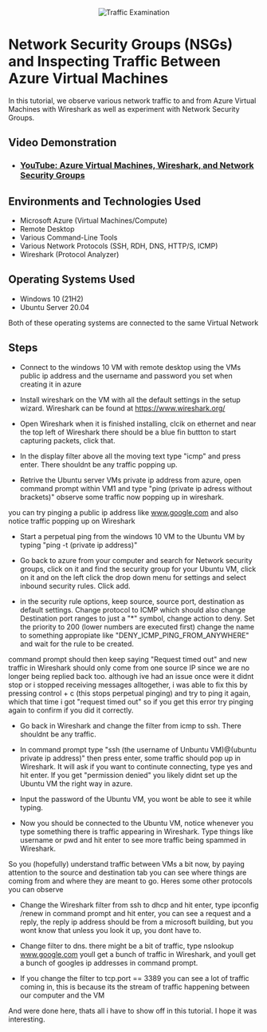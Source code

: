 <p align="center">
<img src="https://i.imgur.com/Ua7udoS.png" alt="Traffic Examination"/>
</p>

<h1>Network Security Groups (NSGs) and Inspecting Traffic Between Azure Virtual Machines</h1>
In this tutorial, we observe various network traffic to and from Azure Virtual Machines with Wireshark as well as experiment with Network Security Groups. <br />


<h2>Video Demonstration</h2>

- ### [YouTube: Azure Virtual Machines, Wireshark, and Network Security Groups](https://www.youtube.com)

<h2>Environments and Technologies Used</h2>

- Microsoft Azure (Virtual Machines/Compute)
- Remote Desktop
- Various Command-Line Tools
- Various Network Protocols (SSH, RDH, DNS, HTTP/S, ICMP)
- Wireshark (Protocol Analyzer)

<h2>Operating Systems Used </h2>

- Windows 10 (21H2)
- Ubuntu Server 20.04

Both of these operating systems are connected to the same Virtual Network

<h2>Steps</h2>

- Connect to the windows 10 VM with remote desktop using the VMs public ip address and the username and password you set when creating it in azure
  
- Install wireshark on the VM with all the default settings in the setup wizard. Wireshark can be found at https://www.wireshark.org/
  
- Open Wireshark when it is finished installing, clcik on ethernet and near the top left of Wireshark there should be a blue fin buttton to start capturing packets, click that.
  
- In the display filter above all the moving text type "icmp" and press enter. There shouldnt be any traffic popping up.
  
- Retrive the Ubuntu server VMs private ip address from azure, open command prompt within VM1 and type "ping (private ip adress without brackets)" observe some traffic now popping up in wireshark.
  
  
you can try pinging a public ip address like www.google.com and also notice traffic popping up on Wireshark  

- Start a perpetual ping from the windows 10 VM to the Ubuntu VM by typing "ping -t (private ip address)"
  
- Go back to azure from your computer and search for Network security groups, click on it and find the security group for your Ubuntu VM, click on it and on the left click the drop down menu for settings and select inbound security rules. Click add.
  
- in the security rule options, keep source, source port, destination as default settings. Change protocol to ICMP which should also change Destination port ranges to just a "*" symbol, change action to deny. Set the priority to 200 (lower numbers are executed first) change the name to something appropiate like "DENY_ICMP_PING_FROM_ANYWHERE" and wait for the rule to be created.

command prompt should then keep saying "Request timed out" and new traffic in Wireshark should only come from one source IP since we are no longer being replied back too. although ive had an issue once were it didnt stop or i stopped receiving messages alltogether, i was able to fix this by pressing control + c (this stops perpetual pinging) and try to ping it again, which that time i got "request timed out" so if you get this error try pinging again to confirm if you did it correctly.

- Go back in Wireshark and change the filter from icmp to ssh. There shouldnt be any traffic.
  
- In command prompt type "ssh (the username of Unbuntu VM)@(ubuntu private ip address)" then press enter, some traffic should pop up in Wireshark. It will ask if you want to continute connecting, type yes and hit enter. If you get "permission denied" you likely didnt set up the Ubuntu VM the right way in azure.
  
- Input the password of the Ubuntu VM, you wont be able to see it while typing.
  
- Now you should be connected to the Ubuntu VM, notice whenever you type something there is traffic appearing in Wireshark. Type things like username or pwd and hit enter to see more traffic being spammed in Wireshark.

So you (hopefully) understand traffic between VMs a bit now, by paying attention to the source and destination tab you can see where things are coming from and where they are meant to go. Heres some other protocols you can observe

- Change the Wireshark filter from ssh to dhcp and hit enter, type ipconfig /renew in command prompt and hit enter, you can see a request and a reply, the reply ip address should be from a microsoft building, but you wont know that unless you look it up, you dont have to.
  
- Change filter to dns. there might be a bit of traffic, type nslookup www.google.com youll get a bunch of traffic in Wireshark, and youll get a bunch of googles ip addresses in command prompt.
  
- If you change the filter to tcp.port == 3389 you can see a lot of traffic coming in, this is because its the stream of traffic happening between our computer and the VM

And were done here, thats all i have to show off in this tutorial. I hope it was interesting.
